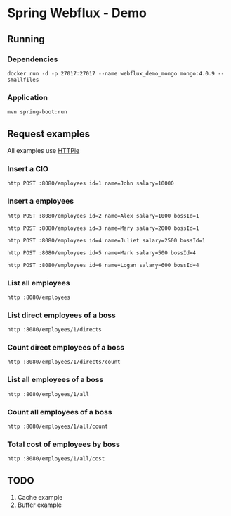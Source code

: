 # Spring Webflux - Demo
## Running
### Dependencies
```docker run -d -p 27017:27017 --name webflux_demo_mongo mongo:4.0.9 --smallfiles```

### Application
```mvn spring-boot:run```

## Request examples
All examples use [HTTPie](https://httpie.org/)

### Insert a CIO
```http POST :8080/employees id=1 name=John salary=10000```

### Insert a employees
```http POST :8080/employees id=2 name=Alex salary=1000 bossId=1```

```http POST :8080/employees id=3 name=Mary salary=2000 bossId=1```

```http POST :8080/employees id=4 name=Juliet salary=2500 bossId=1```

```http POST :8080/employees id=5 name=Mark salary=500 bossId=4```

```http POST :8080/employees id=6 name=Logan salary=600 bossId=4```

### List all employees
```http :8080/employees```

### List direct employees of a boss
```http :8080/employees/1/directs```

### Count direct employees of a boss
```http :8080/employees/1/directs/count```

### List all employees of a boss
```http :8080/employees/1/all```

### Count all employees of a boss
```http :8080/employees/1/all/count```

### Total cost of employees by boss
```http :8080/employees/1/all/cost```

## TODO
1. Cache example
2. Buffer example


